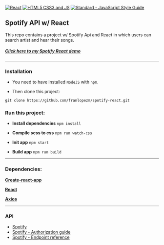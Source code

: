 [![React](https://github.com/FransLopez/logo-images/blob/master/logos/react.png)](https://facebook.github.io/react/) 
[![HTML5,CSS3 and JS](https://github.com/FransLopez/logo-images/blob/master/logos/html5-css3-js.png)](http://www.w3.org/) 
[![Standard - JavaScript Style Guide](https://cdn.rawgit.com/feross/standard/master/badge.svg)](https://github.com/feross/standard) 


## Spotify API w/ React
This repo contains a project w/ Spotify Api and React in which users can search artist and hear their songs.

##### [Click here to my Spotify React demo][0]
---
### Installation

* You need to have installed `NodeJS` with `npm`.

* Then clone this project:

`git clone https://github.com/franlopezm/spotify-react.git`


### Run this project:
- **Install dependencies**
`npm install`

- **Compile scss to css**
`npm run watch-css`

- **Init app**
`npm start`

- **Build app**
`npm run build`


---
### Dependencies:
**[Create-react-app][4]**

**[React][5]**

**[Axios][6]**


---
### API
* [Spotify][1]
* [Spotify - Authorization guide][2]
* [Spotify - Endpoint reference][3]


[0]: https://spotifyreact-fran.surge.sh
[1]: https://developer.spotify.com/
[2]: https://developer.spotify.com/web-api/authorization-guide/
[3]: https://developer.spotify.com/web-api/endpoint-reference/
[4]: https://github.com/facebookincubator/create-react-app
[5]: https://reactjs.org/
[6]: https://www.npmjs.com/package/axios